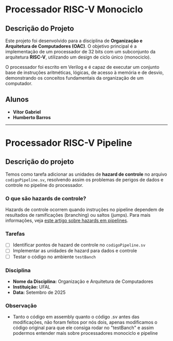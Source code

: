 # Processador RISC-V Monociclo

## Descrição do Projeto

Este projeto foi desenvolvido para a disciplina de **Organização e Arquitetura de Computadores (OAC)**. O objetivo principal é a implementação de um processador de 32 bits com um subconjunto da arquitetura **RISC-V**, utilizando um design de ciclo único (monociclo).

O processador foi escrito em Verilog e é capaz de executar um conjunto base de instruções aritméticas, lógicas, de acesso à memória e de desvio, demonstrando os conceitos fundamentais da organização de um computador.

## Alunos

* **Vítor Gabriel**
* **Humberto Barros**

---

# Processador RISC-V Pipeline

## Descrição do projeto

Temos como tarefa adicionar as unidades de **hazard de controle** no arquivo `codigoPipeline.sv`, resolvendo assim os problemas de perigos de dados e controle no pipeline do processador.

### O que são hazards de controle?
Hazards de controle ocorrem quando instruções no pipeline dependem de resultados de ramificações (branching) ou saltos (jumps). Para mais informações, veja [este artigo sobre hazards em pipelines](https://en.wikipedia.org/wiki/Pipeline_hazard).

### Tarefas
- [ ] Identificar pontos de hazard de controle no `codigoPipeline.sv`
- [ ] Implementar as unidades de hazard para dados e controle
- [ ] Testar o código no ambiente `testBanch`

### Disciplina

* **Nome da Disciplina:** Organização e Arquitetura de Computadores
* **Instituição:** UFAL
* **Data:** Setembro de 2025


### Observação

* Tanto o código em assembly quanto o código .sv antes das modificações, não foram feitos por nós dois, apenas modificamos o código original para que ele consiga rodar no "testBanch" e assim podermos entender mais sobre processadores monociclo e pipeline

